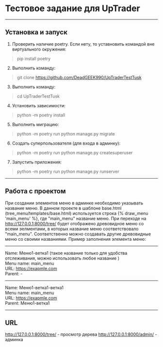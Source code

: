 # Тестовое задание для UpTrader
___
## Установка и запуск
1. Проверить наличие poetry. Если нету, то уставновить командой вне виртуального окружения:
> pip install poetry
2. Выполнить команду:
> git clone https://github.com/DeadGEEK990/UpTraderTestTusk
3. Выполнить команду:
> cd UpTraderTestTusk
4. Установить зависимости:
> python -m poetry install
5. Выполнить миграцию:
> python -m poetry run python manage.py migrate
6. Создать суперпользователя (для входа в админку):
> python -m poetry run python manage.py createsuperuser
7. Запустить приложения:
> python -m poetry run python manage.py runserver
___
## Работа с проектом
При создании элементов меню в админке необходимо указывать название меню.
В данном проекте в шаблоне base.html (tree_menu/templates/base.html)
используется строка {% draw_menu 'main_menu' %}, где
"main_menu" название меню. При переходе на http://127.0.0.1:8000/tree/ будет отображено
древовидное меню со всеми эелментами, в которых название меню соответствовало "main_menu".
Соответственно можно создавать другие древовидные меню со своими названиями.
Пример заполнения элемента меню: 
___
Name: Меню1-ветка1 (такое название только для удобства отслеживания, можно использовать любое название
)\
Menu name: main_menu \
URL: https://exapmle.com \
Parent: -
___
Name: Меню1-ветка1-ветка1 \
Menu name: main_menu \
URL: https://exapmle.com \
Parent: Меню1-ветка1
___
## URL
http://127.0.0.1:8000/tree/ - просмотр дерева
http://127.0.0.1:8000/admin/ - админка


